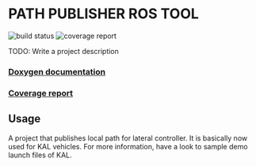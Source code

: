 # PATH PUBLISHER ROS TOOL

![build status](https://gitlab.mrt.uni-karlsruhe.de/zhu/path_publisher_ros_tool/badges/master/build.svg)
![coverage report](https://gitlab.mrt.uni-karlsruhe.de/zhu/path_publisher_ros_tool/badges/master/coverage.svg)

TODO: Write a project description

### [Doxygen documentation](http://zhu.pages.mrt.uni-karlsruhe.de/path_publisher_ros_tool/doxygen/index.html)
### [Coverage report](http://zhu.pages.mrt.uni-karlsruhe.de/path_publisher_ros_tool/coverage/index.html)

## Usage

A project that publishes local path for lateral controller. It is basically now used for KAL vehicles. For more information, have a look to sample demo launch files of KAL. 
